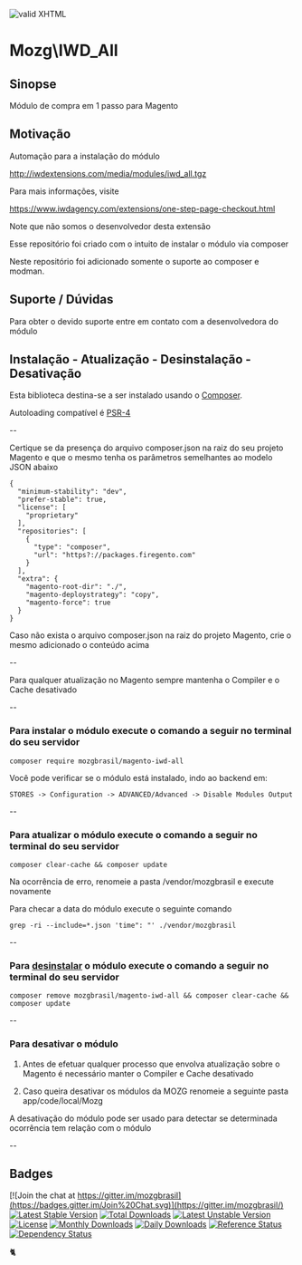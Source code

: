 [checkmark]: https://raw.githubusercontent.com/mozgbrasil/mozgbrasil.github.io/master/assets/images/logos/logo_32_32.png "MOZG"
![valid XHTML][checkmark]

[psr4]: http://www.php-fig.org/psr/psr-4/
[getcomposer]: https://getcomposer.org/
[uninstall-mods]: https://getcomposer.org/doc/03-cli.md#remove

# Mozg\IWD_All

## Sinopse

Módulo de compra em 1 passo para Magento

## Motivação

Automação para a instalação do módulo

http://iwdextensions.com/media/modules/iwd_all.tgz

Para mais informações, visite 

https://www.iwdagency.com/extensions/one-step-page-checkout.html

Note que não somos o desenvolvedor desta extensão

Esse repositório foi criado com o intuito de instalar o módulo via composer

Neste repositório foi adicionado somente o suporte ao composer e modman.

## Suporte / Dúvidas

Para obter o devido suporte entre em contato com a desenvolvedora do módulo

## Instalação - Atualização - Desinstalação - Desativação

Esta biblioteca destina-se a ser instalado usando o [Composer][getcomposer].

Autoloading compatível é [PSR-4][psr4]

--

Certique se da presença do arquivo composer.json na raiz do seu projeto Magento e que o mesmo tenha os parâmetros semelhantes ao modelo JSON abaixo

	{
	  "minimum-stability": "dev",
	  "prefer-stable": true,
	  "license": [
	    "proprietary"
	  ],
	  "repositories": [
	    {
	      "type": "composer",
	      "url": "https?://packages.firegento.com"
	    }
	  ],
	  "extra": {
	    "magento-root-dir": "./",
	    "magento-deploystrategy": "copy",
	    "magento-force": true
	  }
	}

Caso não exista o arquivo composer.json na raiz do projeto Magento, crie o mesmo adicionado o conteúdo acima

--

Para qualquer atualização no Magento sempre mantenha o Compiler e o Cache desativado

--

### Para instalar o módulo execute o comando a seguir no terminal do seu servidor

	composer require mozgbrasil/magento-iwd-all

Você pode verificar se o módulo está instalado, indo ao backend em:

	STORES -> Configuration -> ADVANCED/Advanced -> Disable Modules Output

--

### Para atualizar o módulo execute o comando a seguir no terminal do seu servidor

	composer clear-cache && composer update

Na ocorrência de erro, renomeie a pasta /vendor/mozgbrasil e execute novamente

Para checar a data do módulo execute o seguinte comando

	grep -ri --include=*.json 'time": "' ./vendor/mozgbrasil

--

### Para [desinstalar][uninstall-mods] o módulo execute o comando a seguir no terminal do seu servidor

	composer remove mozgbrasil/magento-iwd-all && composer clear-cache && composer update

--

### Para desativar o módulo

1. Antes de efetuar qualquer processo que envolva atualização sobre o Magento é necessário manter o Compiler e Cache desativado

2. Caso queira desativar os módulos da MOZG renomeie a seguinte pasta app/code/local/Mozg

A desativação do módulo pode ser usado para detectar se determinada ocorrência tem relação com o módulo

--

## Badges

[![Join the chat at https://gitter.im/mozgbrasil](https://badges.gitter.im/Join%20Chat.svg)](https://gitter.im/mozgbrasil/)
[![Latest Stable Version](https://poser.pugx.org/mozgbrasil/magento-iwd-all/v/stable)](https://packagist.org/packages/mozgbrasil/magento-iwd-all)
[![Total Downloads](https://poser.pugx.org/mozgbrasil/magento-iwd-all/downloads)](https://packagist.org/packages/mozgbrasil/magento-iwd-all)
[![Latest Unstable Version](https://poser.pugx.org/mozgbrasil/magento-iwd-all/v/unstable)](https://packagist.org/packages/mozgbrasil/magento-iwd-all)
[![License](https://poser.pugx.org/mozgbrasil/magento-iwd-all/license)](https://packagist.org/packages/mozgbrasil/magento-iwd-all)
[![Monthly Downloads](https://poser.pugx.org/mozgbrasil/magento-iwd-all/d/monthly)](https://packagist.org/packages/mozgbrasil/magento-iwd-all)
[![Daily Downloads](https://poser.pugx.org/mozgbrasil/magento-iwd-all/d/daily)](https://packagist.org/packages/mozgbrasil/magento-iwd-all)
[![Reference Status](https://www.versioneye.com/php/mozgbrasil:magento-iwd-all/reference_badge.svg?style=flat-square)](https://www.versioneye.com/php/mozgbrasil:magento-iwd-all/references)
[![Dependency Status](https://www.versioneye.com/php/mozgbrasil:magento-iwd-all/1.0.0/badge?style=flat-square)](https://www.versioneye.com/php/mozgbrasil:magento-iwd-all/1.0.0)

:cat2:
